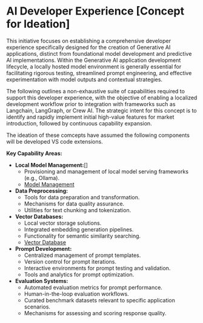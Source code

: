 # AI Developer Experience [Concept for Ideation]

This initiative focuses on establishing a comprehensive developer experience specifically designed for the creation of Generative AI applications, distinct from foundational model development and predictive AI implementations. Within the Generative AI application development lifecycle, a locally hosted model environment is generally essential for facilitating rigorous testing, streamlined prompt engineering, and effective experimentation with model outputs and contextual strategies.

The following outlines a non-exhaustive suite of capabilities required to support this developer experience, with the objective of enabling a localized development workflow prior to integration with frameworks such as Langchain, LangGraph, or Crew AI. The strategic intent for this concept is to identify and rapidly implement initial high-value features for market introduction, followed by continuous capability expansion.

The ideation of these comcepts have assumed the following components will be developed VS code extensions.

**Key Capability Areas:**

* **Local Model Management:**[]
    * Provisioning and management of local model serving frameworks (e.g., Ollama).
    * [Model Management](https://github.com/mpaulgreen/ai_dev_experience_ideation/blob/main/model_management_ideation.md)
* **Data Preprocessing:**
    * Tools for data preparation and transformation.
    * Mechanisms for data quality assurance.
    * Utilities for text chunking and tokenization.
* **Vector Databases:**
    * Local vector storage solutions.
    * Integrated embedding generation pipelines.
    * Functionality for semantic similarity searching.
    * [Vector Database](https://github.com/mpaulgreen/ai_dev_experience_ideation/blob/main/vectordb_ideation.md)
* **Prompt Development:**
    * Centralized management of prompt templates.
    * Version control for prompt iterations.
    * Interactive environments for prompt testing and validation.
    * Tools and analytics for prompt optimization.
* **Evaluation Systems:**
    * Automated evaluation metrics for prompt performance.
    * Human-in-the-loop evaluation workflows.
    * Curated benchmark datasets relevant to specific application scenarios.
    * Mechanisms for assessing and scoring response quality.